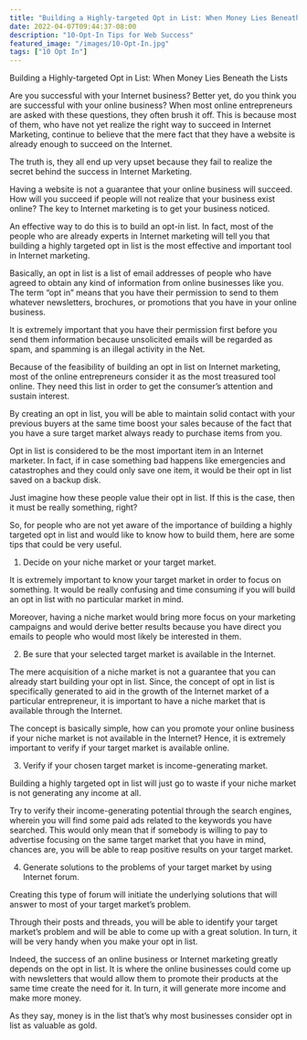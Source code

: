 ```yaml
---
title: "Building a Highly-targeted Opt in List: When Money Lies Beneath the Lists"
date: 2022-04-07T09:44:37-08:00
description: "10-Opt-In Tips for Web Success"
featured_image: "/images/10-Opt-In.jpg"
tags: ["10 Opt In"]
---
```


Building a Highly-targeted Opt in List: When Money Lies Beneath the Lists

Are you successful with your Internet business? Better yet, do you think you are successful with your online business? When most online entrepreneurs are asked with these questions, they often brush it off. This is because most of them, who have not yet realize the right way to succeed in Internet Marketing, continue to believe that the mere fact that they have a website is already enough to succeed on the Internet.

The truth is, they all end up very upset because they fail to realize the secret behind the success in Internet Marketing.

Having a website is not a guarantee that your online business will succeed. How will you succeed if people will not realize that your business exist online? The key to Internet marketing is to get your business noticed. 

An effective way to do this is to build an opt-in list. In fact, most of the people who are already experts in Internet marketing will tell you that building a highly targeted opt in list is the most effective and important tool in Internet marketing.

Basically, an opt in list is a list of email addresses of people who have agreed to obtain any kind of information from online businesses like you. The term “opt in” means that you have their permission to send to them whatever newsletters, brochures, or promotions that you have in your online business. 

It is extremely important that you have their permission first before you send them information because unsolicited emails will be regarded as spam, and spamming is an illegal activity in the Net.

Because of the feasibility of building an opt in list on Internet marketing, most of the online entrepreneurs consider it as the most treasured tool online. They need this list in order to get the consumer’s attention and sustain interest.

By creating an opt in list, you will be able to maintain solid contact with your previous buyers at the same time boost your sales because of the fact that you have a sure target market always ready to purchase items from you.

Opt in list is considered to be the most important item in an Internet marketer. In fact, if in case something bad happens like emergencies and catastrophes and they could only save one item, it would be their opt in list saved on a backup disk. 

Just imagine how these people value their opt in list. If this is the case, then it must be really something, right?

So, for people who are not yet aware of the importance of building a highly targeted opt in list and would like to know how to build them, here are some tips that could be very useful.

1. Decide on your niche market or your target market.

It is extremely important to know your target market in order to focus on something. It would be really confusing and time consuming if you will build an opt in list with no particular market in mind.

Moreover, having a niche market would bring more focus on your marketing campaigns and would derive better results because you have direct you emails to people who would most likely be interested in them.

2. Be sure that your selected target market is available in the Internet.

The mere acquisition of a niche market is not a guarantee that you can already start building your opt in list. Since, the concept of opt in list is specifically generated to aid in the growth of the Internet market of a particular entrepreneur, it is important to have a niche market that is available through the Internet.

The concept is basically simple, how can you promote your online business if your niche market is not available in the Internet? Hence, it is extremely important to verify if your target market is available online.

3. Verify if your chosen target market is income-generating market.

Building a highly targeted opt in list will just go to waste if your niche market is not generating any income at all.

Try to verify their income-generating potential through the search engines, wherein you will find some paid ads related to the keywords you have searched. This would only mean that if somebody is willing to pay to advertise focusing on the same target market that you have in mind, chances are, you will be able to reap positive results on your target market.

4. Generate solutions to the problems of your target market by using Internet forum.

Creating this type of forum will initiate the underlying solutions that will answer to most of your target market’s problem.

Through their posts and threads, you will be able to identify your target market’s problem and will be able to come up with a great solution. In turn, it will be very handy when you make your opt in list.

Indeed, the success of an online business or Internet marketing greatly depends on the opt in list. It is where the online businesses could come up with newsletters that would allow them to promote their products at the same time create the need for it. In turn, it will generate more income and make more money.

As they say, money is in the list that’s why most businesses consider opt in list as valuable as gold.







